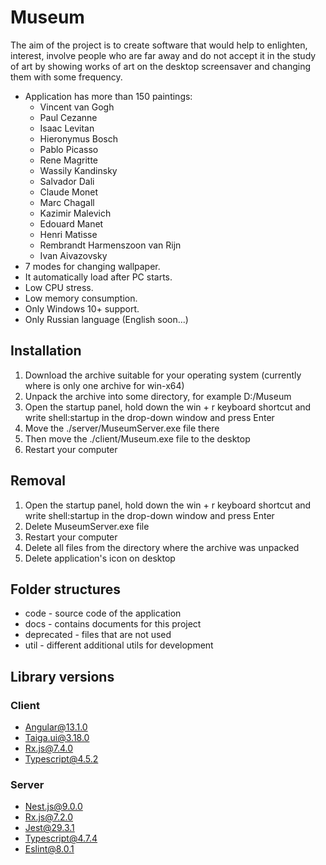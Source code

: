 # Museum
The aim of the project is to create software that would help to enlighten, interest, involve people who are far away and do not accept it in the study of art by showing works of art on the desktop screensaver and changing them with some frequency.

* Application has more than 150 paintings:
  * Vincent van Gogh
  * Paul Cezanne
  * Isaac Levitan
  * Hieronymus Bosch
  * Pablo Picasso
  * Rene Magritte
  * Wassily Kandinsky
  * Salvador Dali
  * Claude Monet
  * Marc Chagall
  * Kazimir Malevich
  * Edouard Manet
  * Henri Matisse
  * Rembrandt Harmenszoon van Rijn
  * Ivan Aivazovsky
* 7 modes for changing wallpaper.
* It automatically load after PC starts.
* Low CPU stress.
* Low memory consumption.
* Only Windows 10+ support.
* Only Russian language (English soon...)

## Installation
1) Download the archive suitable for your operating system (currently where is only one archive for win-x64)
2) Unpack the archive into some directory, for example D:/Museum
3) Open the startup panel, hold down the win + r keyboard shortcut and write shell:startup in the drop-down window and press Enter
4) Move the ./server/MuseumServer.exe file there
5) Then move the ./client/Museum.exe file to the desktop
6) Restart your computer

## Removal
1) Open the startup panel, hold down the win + r keyboard shortcut and write shell:startup in the drop-down window and press Enter
2) Delete MuseumServer.exe file
3) Restart your computer
4) Delete all files from the directory where the archive was unpacked
5) Delete application's icon on desktop

## Folder structures
* code - source code of the application
* docs - contains documents for this project
* deprecated - files that are not used
* util - different additional utils for development

## Library versions
### Client
* Angular@13.1.0
* Taiga.ui@3.18.0
* Rx.js@7.4.0
* Typescript@4.5.2

### Server
* Nest.js@9.0.0
* Rx.js@7.2.0
* Jest@29.3.1
* Typescript@4.7.4
* Eslint@8.0.1

